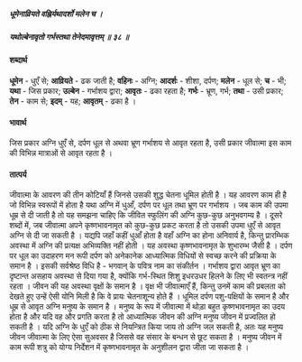 ##### धूमेनाव्रियते वह्निर्यथादर्शो मलेन च ।
##### यथोल्बेनावृतो गर्भस्तथा तेनेदमावृत्तम् ॥ ३८ ॥

#### शब्दार्थ

**धूमेन** - धुएँ से; **आव्रियते** - ढक जाती है; **वहिनः** -  अग्नि; **आदर्शः** - शीशा, दर्पण; **मलेन** - धूल से; **च** - भी; **यथा** - जिस प्रकार; **उल्बेन** - गर्भाशय द्वारा; **आवृतः** - ढका रहता है; **गर्भः** - भ्रूण, गर्भ; **तथा** -  उसी प्रकार; **तेन** - काम से; **इदम्** - यह; **आवृतम्** - ढका है ।

#### भावार्थ

जिस प्रकार अग्नि धुएँ से, दर्पण धूल से अथवा भ्रूण गर्भाशय से आवृत रहता है, उसी प्रकार जीवात्मा इस काम की विभिन्न मात्राओं से आवृत रहता है ।

#### तात्पर्य

जीवात्मा के आवरण की तीन कोटियाँ हैं जिनसे उसकी शुद्ध चेतना धूमिल होती है । यह आवरण काम ही है जो विभिन्न स्वरूपों में होता है यथा अग्नि में धुआँ, दर्पण पर धूल तथा भ्रूण पर गर्भाशय । जब काम की उपमा धूम्र से दी जाती है तो यह समझना चाहिए कि जीवित स्फुलिंग की अग्नि कुछ-कुछ अनुभवगम्य है । दूसरे शब्दों में, जब जीवात्मा अपने कृष्णभावनामृत को कुछ-कुछ प्रकट करता है तो उसकी उपमा धुएँ से आवृत अग्नि से दी जा सकती है । यद्यपि जहाँ कहीं धुआँ होता है वहाँ अग्नि का होना अनिवार्य है, किन्तु प्रारम्भिक अवस्था में अग्नि की प्रत्यक्ष अभिव्यक्ति नहीं होती । यह अवस्था कृष्णभावनामृत के शुभारम्भ जैसी है । दर्पण पर धूल का उदाहरण मन रूपी दर्पण को अनेकानेक आध्यात्मिक विधियों से स्वच्छ करने की प्रक्रिया के समान है । इसकी सर्वश्रेष्ठ विधि है - भगवान् के पवित्र नाम का संकीर्तन । गर्भाशय द्वारा आवृत भ्रूण का दृष्टान्त असहाय अवस्था से दिया गया है, क्योंकि गर्भ-स्थित शिशु इधरउधर हिलने के लिए भी स्वतन्त्र नहीं रहता । जीवन की यह अवस्था वृक्षों के समान है । वृक्ष भी जीवात्माएँ हैं, किन्तु उनमें काम की प्रबलता को देखते हुए उन्हें ऐसी योनि मिली है कि वे प्रायः चेतनाशून्य होते हैं । धूमिल दर्पण पशु-पक्षियों के समान है और धूम्र से आवृत अग्नि मनुष्य के समान है । मनुष्य के रूप में जीवात्मा में थोड़ा बहुत कृष्णभावनामृत का उदय होता है और यदि वह और प्रगति करता है तो आध्यात्मिक जीवन की अग्नि मनुष्य जीवन में प्रज्वलित हो सकती है । यदि अग्नि के धुएँ को ठीक से नियन्त्रित किया जाय तो अग्नि जल सकती है, अतः यह मनुष्य जीवन जीवात्मा के लिए ऐसा सुअवसर है जिससे वह संसार के बन्धन से छूट सकता है । मनुष्य जीवन में काम रूपी शत्रु को योग्य निर्देशन में कृष्णभावनामृत के अनुशीलन द्वारा जीता जा सकता है ।